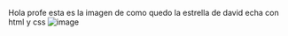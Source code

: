 Hola profe esta es la imagen de como quedo la estrella de david echa con html y css
![image](https://github.com/user-attachments/assets/69a9ad69-33fb-4cd4-b546-ff35ec5a05fe)
